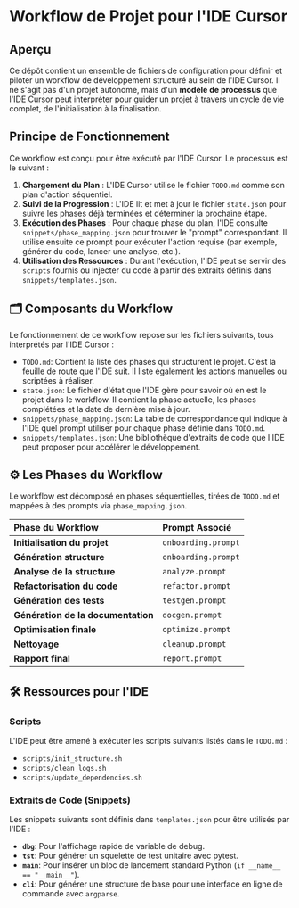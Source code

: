 # Workflow de Projet pour l'IDE Cursor

## Aperçu

Ce dépôt contient un ensemble de fichiers de configuration pour définir et piloter un workflow de développement structuré au sein de l'IDE Cursor. Il ne s'agit pas d'un projet autonome, mais d'un **modèle de processus** que l'IDE Cursor peut interpréter pour guider un projet à travers un cycle de vie complet, de l'initialisation à la finalisation.

## Principe de Fonctionnement

Ce workflow est conçu pour être exécuté par l'IDE Cursor. Le processus est le suivant :

1.  **Chargement du Plan** : L'IDE Cursor utilise le fichier `TODO.md` comme son plan d'action séquentiel.
2.  **Suivi de la Progression** : L'IDE lit et met à jour le fichier `state.json` pour suivre les phases déjà terminées et déterminer la prochaine étape.
3.  **Exécution des Phases** : Pour chaque phase du plan, l'IDE consulte `snippets/phase_mapping.json` pour trouver le "prompt" correspondant. Il utilise ensuite ce prompt pour exécuter l'action requise (par exemple, générer du code, lancer une analyse, etc.).
4.  **Utilisation des Ressources** : Durant l'exécution, l'IDE peut se servir des `scripts` fournis ou injecter du code à partir des extraits définis dans `snippets/templates.json`.

## 🗂️ Composants du Workflow

Le fonctionnement de ce workflow repose sur les fichiers suivants, tous interprétés par l'IDE Cursor :

* `TODO.md`: Contient la liste des phases qui structurent le projet. C'est la feuille de route que l'IDE suit. Il liste également les actions manuelles ou scriptées à réaliser.
* `state.json`: Le fichier d'état que l'IDE gère pour savoir où en est le projet dans le workflow. Il contient la phase actuelle, les phases complétées et la date de dernière mise à jour.
* `snippets/phase_mapping.json`: La table de correspondance qui indique à l'IDE quel prompt utiliser pour chaque phase définie dans `TODO.md`.
* `snippets/templates.json`: Une bibliothèque d'extraits de code que l'IDE peut proposer pour accélérer le développement.

## ⚙️ Les Phases du Workflow

Le workflow est décomposé en phases séquentielles, tirées de `TODO.md` et mappées à des prompts via `phase_mapping.json`.

| Phase du Workflow | Prompt Associé |
| :--- | :--- |
| **Initialisation du projet** | `onboarding.prompt` |
| **Génération structure** | `onboarding.prompt` |
| **Analyse de la structure** | `analyze.prompt` |
| **Refactorisation du code** | `refactor.prompt` |
| **Génération des tests** | `testgen.prompt` |
| **Génération de la documentation** | `docgen.prompt` |
| **Optimisation finale** | `optimize.prompt` |
| **Nettoyage** | `cleanup.prompt` |
| **Rapport final** | `report.prompt` |

## 🛠️ Ressources pour l'IDE

### Scripts
L'IDE peut être amené à exécuter les scripts suivants listés dans le `TODO.md` :
* `scripts/init_structure.sh`
* `scripts/clean_logs.sh`
* `scripts/update_dependencies.sh`

### Extraits de Code (Snippets)
Les snippets suivants sont définis dans `templates.json` pour être utilisés par l'IDE :

* **`dbg`**: Pour l'affichage rapide de variable de debug.
* **`tst`**: Pour générer un squelette de test unitaire avec pytest.
* **`main`**: Pour insérer un bloc de lancement standard Python (`if __name__ == "__main__"`).
* **`cli`**: Pour générer une structure de base pour une interface en ligne de commande avec `argparse`.